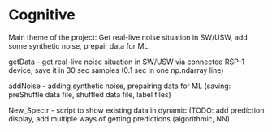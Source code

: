 # Cognitive
Main theme of the project:
Get real-live noise situation in SW/USW, add some synthetic noise, prepair data for ML. 

getData - get real-live noise situation in SW/USW via connected RSP-1 device, save it in 30 sec samples (0.1 sec in one np.ndarray line)

addNoise - adding synthetic noise, prepairing data for ML (saving: preShuffle data file, shuffled data file, label files)

New_Spectr - script to show existing data in dynamic (TODO: add prediction display, add multiple ways of getting predictions (algorithmic, NN)
